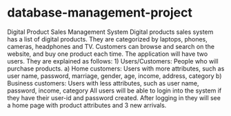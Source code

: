 # database-management-project
Digital Product Sales Management System
Digital products sales system has a list of digital products. They are categorized by laptops, phones, cameras, headphones and TV. Customers can browse and search on the website, and buy one product each time. The application will have two users. They are explained as follows:
        1) Users/Customers: People who will purchase products.
a) Home customers: Users with more attributes, such as user name, password, marriage, gender, age, income, address, category
b) Business customers: Users with less attributes, such as user name, password, income, category
All users will be able to login into the system if they have their user-id and password created. After logging in they will see a home page with product attributes and 3 new arrivals.
